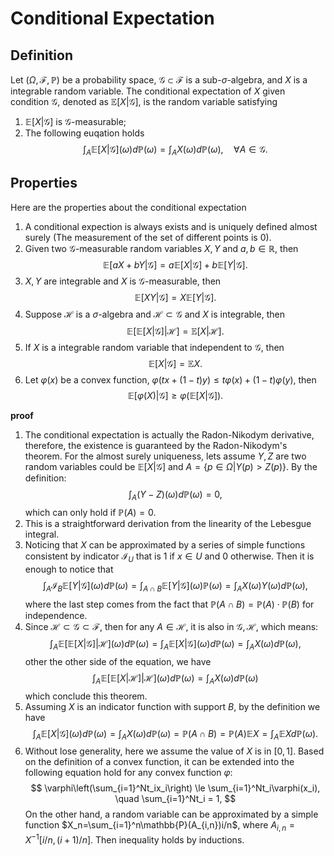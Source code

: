 # Conditional Expectation

## Definition

Let $(\Omega, \mathcal{F}, \mathbb{P})$ be a probability space, $\mathcal{G}\subset \mathcal{F}$ is a sub-$\sigma$-algebra, and $X$ is a integrable random variable. The conditional expectation of $X$ given condition $\mathcal{G}$, denoted as $\mathbb{E}[X|\mathcal{G}]$, is the random variable satisfying
1. $\mathbb{E}[X|\mathcal{G}]$ is $\mathcal{G}$-measurable;
2. The following euqation holds
$$
\int_A\mathbb{E}[X|\mathcal{G}](\omega)d\mathbb{P}(\omega) = \int_A X(\omega)d\mathbb{P}(\omega),\quad \forall A\in \mathcal{G}.
$$

## Properties

Here are the properties about the conditional expectation
1. A conditional expection is always exists and is uniquely defined almost surely (The measurement of the set of different points is 0).
2. Given two $\mathcal{G}$-measurable random variables $X,Y$ and $a,b\in\mathbb{R}$, then
$$
\mathbb{E}[aX+bY|\mathcal{G}]=a\mathbb{E}[X|\mathcal{G}]+b\mathbb{E}[Y|\mathcal{G}].
$$
3. $X,Y$ are integrable and $X$ is $\mathcal{G}$-measurable, then
$$
\mathbb{E}[XY|\mathcal{G}] = X\mathbb{E}[Y|\mathcal{G}].
$$
4. Suppose $\mathcal{H}$ is a $\sigma$-algebra and $\mathcal{H}\subset \mathcal{G}$ and $X$ is integrable, then
$$
\mathbb{E}\big[\mathbb{E}[X|\mathcal{G}]\big | \mathcal{H}\big]=\mathbb{E}[X|\mathcal{H}].
$$
5. If $X$ is a integrable random variable that independent to $\mathcal{G}$, then
$$
\mathbb{E}[X|\mathcal{G}]=\mathbb{E}X.
$$
6. Let $\varphi(x)$ be a convex function, $\varphi(tx+(1-t)y)\le t\varphi(x)+(1-t)\varphi(y)$, then 
$$
\mathbb{E}[\varphi(X)|\mathcal{G}]\ge \varphi(\mathbb{E}[X|\mathcal{G}]).
$$

**proof**
1. The conditional expectation is actually the Radon-Nikodym derivative, therefore, the existence is guaranteed by the Radon-Nikodym's theorem. For the almost surely uniqueness, lets assume $Y,Z$ are two random variables could be $\mathbb{E}[X|\mathcal{G}]$ and $A=\lbrace p\in \Omega| Y(p)>Z(p)\rbrace$. By the definition:
$$
\int_A(Y-Z)(\omega)d\mathbb{P}(\omega) = 0,
$$
which can only hold if $\mathbb{P}(A)=0$.
2. This is a straightforward derivation from the linearity of the Lebesgue integral.
3. Noticing that $X$ can be approximated by a series of simple functions consistent by indicator $\mathcal{I}_U$ that is $1$ if $x\in U$ and 0 otherwise. Then it is enough to notice that
$$
\int_A\mathcal{I}_B\mathbb{E}[Y|\mathcal{G}](\omega )d\mathbb{P}(\omega)=\int_{A\cap B}\mathbb{E}[Y|\mathcal{G}](\omega )\mathbb{P}(\omega)=\int_AX(\omega)Y(\omega)d\mathbb{P}(\omega),
$$ 
where the last step comes from the fact that $\mathbb{P}(A\cap B) =\mathbb{P}(A)\cdot\mathbb{P}(B)$ for independence.
4. Since $\mathcal{H}\subset\mathcal{G}\subset\mathcal{F}$, then for any $A\in\mathcal{H}$, it is also in $\mathcal{G},\mathcal{H}$, which means:
$$
\int_A \mathbb{E}\big[\mathbb{E}[X|\mathcal{G}]\big | \mathcal{H}\big](\omega)d\mathbb{P}(\omega ) =\int_A\mathbb{E}[X|\mathcal{G}](\omega)d\mathbb{P}(\omega ) = \int_AX(\omega)d\mathbb{P}(\omega),
$$
other the other side of the equation, we have
$$
\int_A \mathbb{E}\big[\mathbb{E}[X|\mathcal{H}]\big | \mathcal{H}\big](\omega)d\mathbb{P}(\omega ) = \int_AX(\omega)d\mathbb{P}(\omega)
$$
which conclude this theorem.
5. Assuming $X$ is an indicator function with support $B$, by the definition we have
$$
\int_A\mathbb{E}[X|\mathcal{G}](\omega)d\mathbb{P}(\omega) = \int_A X(\omega)d\mathbb{P}(\omega)=\mathbb{P}(A\cap B)=\mathbb{P}(A)\mathbb{E}X = \int_A\mathbb{E}X d\mathbb{P}(\omega).
$$
6. Without lose generality, here we assume the value of $X$ is in $[0,1]$. Based on the definition of a convex function, it can be extended into the following equation hold for any convex function $\varphi$:
$$
\varphi\left(\sum_{i=1}^Nt_ix_i\right) \le \sum_{i=1}^Nt_i\varphi(x_i), \quad \sum_{i=1}^Nt_i = 1,
$$
On the other hand, a random variable can be approximated by a simple function $X_n=\sum_{i=1}^n\mathbb{P}(A_{i,n})i/n$, where $A_{i,n} = X^{-1}[i/n,(i+1)/n]$. Then inequality holds by inductions. 